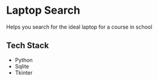# Laptop Search
Helps you search for the ideal laptop for a course in school

## Tech Stack
- Python
- Sqlite
- Tkinter
